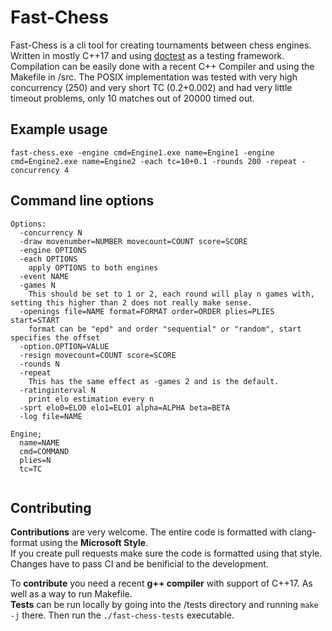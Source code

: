 # Fast-Chess

Fast-Chess is a cli tool for creating tournaments between chess engines. Written in mostly C++17 and using [doctest](https://github.com/doctest/doctest) as a testing framework. Compilation can be easily done with a recent C++ Compiler and using the Makefile in /src.
The POSIX implementation was tested with very high concurrency (250) and very short TC (0.2+0.002) and had very little timeout problems, only 10 matches out of 20000 timed out.

## Example usage

```
fast-chess.exe -engine cmd=Engine1.exe name=Engine1 -engine cmd=Engine2.exe name=Engine2 -each tc=10+0.1 -rounds 200 -repeat -concurrency 4
```

## Command line options

```
Options:
  -concurrency N
  -draw movenumber=NUMBER movecount=COUNT score=SCORE
  -engine OPTIONS
  -each OPTIONS
    apply OPTIONS to both engines
  -event NAME
  -games N
    This should be set to 1 or 2, each round will play n games with, setting this higher than 2 does not really make sense.
  -openings file=NAME format=FORMAT order=ORDER plies=PLIES start=START
    format can be "epd" and order "sequential" or "random", start specifies the offset
  -option.OPTION=VALUE
  -resign movecount=COUNT score=SCORE
  -rounds N
  -repeat
    This has the same effect as -games 2 and is the default.
  -ratinginterval N
    print elo estimation every n
  -sprt elo0=ELO0 elo1=ELO1 alpha=ALPHA beta=BETA
  -log file=NAME

Engine;
  name=NAME
  cmd=COMMAND
  plies=N
  tc=TC
  
```

## Contributing

__Contributions__ are very welcome.
The entire code is formatted with clang-format using the __Microsoft Style__.  
If you create pull requests make sure the code is formatted using that style.  
Changes have to pass CI and be benificial to the development.  

To __contribute__ you need a recent __g++ compiler__ with support of C++17. As well as a way to run Makefile.  
__Tests__ can be run locally by going into the /tests directory and running `make -j` there. Then run the `./fast-chess-tests` executable.
